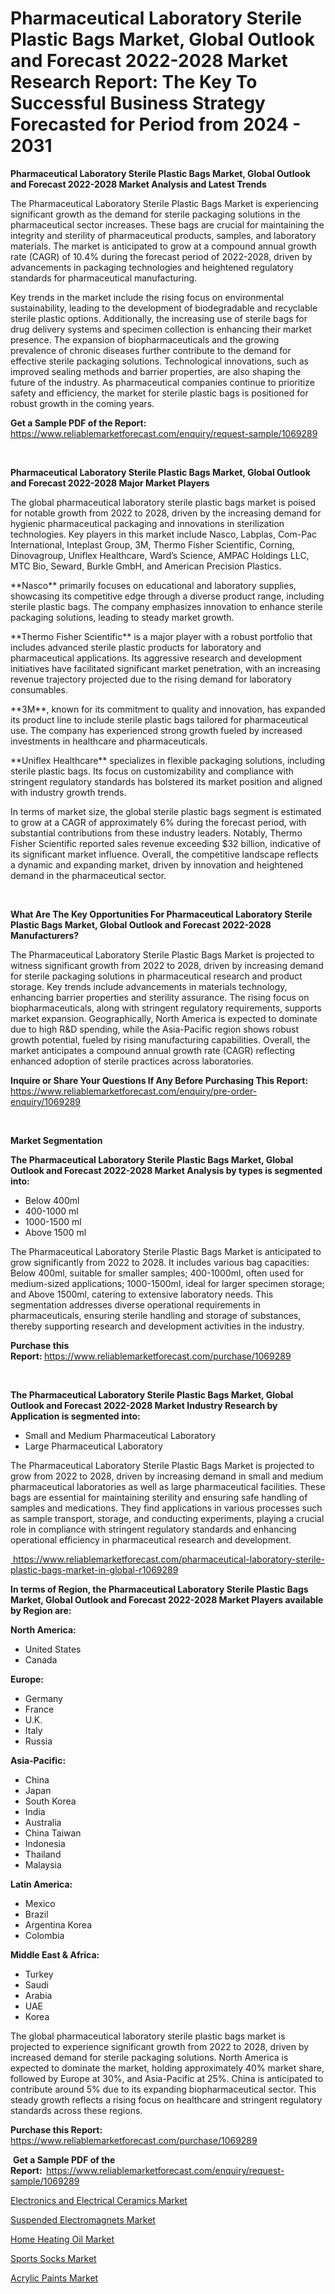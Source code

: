 <p><h1>Pharmaceutical Laboratory Sterile Plastic Bags Market, Global Outlook and Forecast 2022-2028 Market Research Report: The Key To Successful Business Strategy Forecasted for Period from 2024 - 2031</h1></p><p><strong>Pharmaceutical Laboratory Sterile Plastic Bags Market, Global Outlook and Forecast 2022-2028 Market Analysis and Latest Trends</strong></p>
<p><p>The Pharmaceutical Laboratory Sterile Plastic Bags Market is experiencing significant growth as the demand for sterile packaging solutions in the pharmaceutical sector increases. These bags are crucial for maintaining the integrity and sterility of pharmaceutical products, samples, and laboratory materials. The market is anticipated to grow at a compound annual growth rate (CAGR) of 10.4% during the forecast period of 2022-2028, driven by advancements in packaging technologies and heightened regulatory standards for pharmaceutical manufacturing.</p><p>Key trends in the market include the rising focus on environmental sustainability, leading to the development of biodegradable and recyclable sterile plastic options. Additionally, the increasing use of sterile bags for drug delivery systems and specimen collection is enhancing their market presence. The expansion of biopharmaceuticals and the growing prevalence of chronic diseases further contribute to the demand for effective sterile packaging solutions. Technological innovations, such as improved sealing methods and barrier properties, are also shaping the future of the industry. As pharmaceutical companies continue to prioritize safety and efficiency, the market for sterile plastic bags is positioned for robust growth in the coming years.</p></p>
<p><strong>Get a Sample PDF of the Report:&nbsp;</strong> <a href="https://www.reliablemarketforecast.com/enquiry/request-sample/1069289">https://www.reliablemarketforecast.com/enquiry/request-sample/1069289</a></p>
<p>&nbsp;</p>
<p><strong>Pharmaceutical Laboratory Sterile Plastic Bags Market, Global Outlook and Forecast 2022-2028 Major Market Players</strong></p>
<p><p>The global pharmaceutical laboratory sterile plastic bags market is poised for notable growth from 2022 to 2028, driven by the increasing demand for hygienic pharmaceutical packaging and innovations in sterilization technologies. Key players in this market include Nasco, Labplas, Com-Pac International, Inteplast Group, 3M, Thermo Fisher Scientific, Corning, Dinovagroup, Uniflex Healthcare, Ward’s Science, AMPAC Holdings LLC, MTC Bio, Seward, Burkle GmbH, and American Precision Plastics.</p><p>**Nasco** primarily focuses on educational and laboratory supplies, showcasing its competitive edge through a diverse product range, including sterile plastic bags. The company emphasizes innovation to enhance sterile packaging solutions, leading to steady market growth.</p><p>**Thermo Fisher Scientific** is a major player with a robust portfolio that includes advanced sterile plastic products for laboratory and pharmaceutical applications. Its aggressive research and development initiatives have facilitated significant market penetration, with an increasing revenue trajectory projected due to the rising demand for laboratory consumables.</p><p>**3M**, known for its commitment to quality and innovation, has expanded its product line to include sterile plastic bags tailored for pharmaceutical use. The company has experienced strong growth fueled by increased investments in healthcare and pharmaceuticals.</p><p>**Uniflex Healthcare** specializes in flexible packaging solutions, including sterile plastic bags. Its focus on customizability and compliance with stringent regulatory standards has bolstered its market position and aligned with industry growth trends.</p><p>In terms of market size, the global sterile plastic bags segment is estimated to grow at a CAGR of approximately 6% during the forecast period, with substantial contributions from these industry leaders. Notably, Thermo Fisher Scientific reported sales revenue exceeding $32 billion, indicative of its significant market influence. Overall, the competitive landscape reflects a dynamic and expanding market, driven by innovation and heightened demand in the pharmaceutical sector.</p></p>
<p>&nbsp;</p>
<p><strong>What Are The Key Opportunities For Pharmaceutical Laboratory Sterile Plastic Bags Market, Global Outlook and Forecast 2022-2028 Manufacturers?</strong></p>
<p><p>The Pharmaceutical Laboratory Sterile Plastic Bags Market is projected to witness significant growth from 2022 to 2028, driven by increasing demand for sterile packaging solutions in pharmaceutical research and product storage. Key trends include advancements in materials technology, enhancing barrier properties and sterility assurance. The rising focus on biopharmaceuticals, along with stringent regulatory requirements, supports market expansion. Geographically, North America is expected to dominate due to high R&D spending, while the Asia-Pacific region shows robust growth potential, fueled by rising manufacturing capabilities. Overall, the market anticipates a compound annual growth rate (CAGR) reflecting enhanced adoption of sterile practices across laboratories.</p></p>
<p><strong>Inquire or Share Your Questions If Any Before Purchasing This Report:</strong> <a href="https://www.reliablemarketforecast.com/enquiry/pre-order-enquiry/1069289">https://www.reliablemarketforecast.com/enquiry/pre-order-enquiry/1069289</a></p>
<p>&nbsp;</p>
<p><strong>Market Segmentation</strong></p>
<p><strong>The Pharmaceutical Laboratory Sterile Plastic Bags Market, Global Outlook and Forecast 2022-2028 Market Analysis by types is segmented into:</strong></p>
<p><ul><li>Below 400ml</li><li>400-1000 ml</li><li>1000-1500 ml</li><li>Above 1500 ml</li></ul></p>
<p><p>The Pharmaceutical Laboratory Sterile Plastic Bags Market is anticipated to grow significantly from 2022 to 2028. It includes various bag capacities: Below 400ml, suitable for smaller samples; 400-1000ml, often used for medium-sized applications; 1000-1500ml, ideal for larger specimen storage; and Above 1500ml, catering to extensive laboratory needs. This segmentation addresses diverse operational requirements in pharmaceuticals, ensuring sterile handling and storage of substances, thereby supporting research and development activities in the industry.</p></p>
<p><strong>Purchase this Report:&nbsp;</strong><a href="https://www.reliablemarketforecast.com/purchase/1069289">https://www.reliablemarketforecast.com/purchase/1069289</a></p>
<p>&nbsp;</p>
<p><strong>The Pharmaceutical Laboratory Sterile Plastic Bags Market, Global Outlook and Forecast 2022-2028 Market Industry Research by Application is segmented into:</strong></p>
<p><ul><li>Small and Medium Pharmaceutical Laboratory</li><li>Large Pharmaceutical Laboratory</li></ul></p>
<p><p>The Pharmaceutical Laboratory Sterile Plastic Bags Market is projected to grow from 2022 to 2028, driven by increasing demand in small and medium pharmaceutical laboratories as well as large pharmaceutical facilities. These bags are essential for maintaining sterility and ensuring safe handling of samples and medications. They find applications in various processes such as sample transport, storage, and conducting experiments, playing a crucial role in compliance with stringent regulatory standards and enhancing operational efficiency in pharmaceutical research and development.</p></p>
<p><a href="https://www.reliablemarketforecast.com/pharmaceutical-laboratory-sterile-plastic-bags-market-in-global-r1069289">&nbsp;https://www.reliablemarketforecast.com/pharmaceutical-laboratory-sterile-plastic-bags-market-in-global-r1069289</a></p>
<p><strong>In terms of Region, the Pharmaceutical Laboratory Sterile Plastic Bags Market, Global Outlook and Forecast 2022-2028 Market Players available by Region are:</strong></p>
<p>
    <p> <strong> North America: </strong>
        <ul>
            <li>United States</li>
            <li>Canada</li>
        </ul>
        </p> 
    <p> <strong> Europe: </strong>
        <ul>
            <li>Germany</li>
            <li>France</li>
            <li>U.K.</li>
            <li>Italy</li>
            <li>Russia</li>
        </ul>
        </p> 
    <p> <strong> Asia-Pacific: </strong>
        <ul>
            <li>China</li>
            <li>Japan</li>
            <li>South Korea</li>
            <li>India</li>
            <li>Australia</li>
            <li>China Taiwan</li>
            <li>Indonesia</li>
            <li>Thailand</li>
            <li>Malaysia</li>
        </ul>
        </p> 
    <p> <strong> Latin America: </strong>
        <ul>
            <li>Mexico</li>
            <li>Brazil</li>
            <li>Argentina Korea</li>
            <li>Colombia</li>
        </ul>
        </p> 
    <p> <strong> Middle East & Africa: </strong>
        <ul>
            <li>Turkey</li>
            <li>Saudi</li>
            <li>Arabia</li>
            <li>UAE</li>
            <li>Korea</li>
        </ul>
    </p>
    </p>
<p><p>The global pharmaceutical laboratory sterile plastic bags market is projected to experience significant growth from 2022 to 2028, driven by increased demand for sterile packaging solutions. North America is expected to dominate the market, holding approximately 40% market share, followed by Europe at 30%, and Asia-Pacific at 25%. China is anticipated to contribute around 5% due to its expanding biopharmaceutical sector. This steady growth reflects a rising focus on healthcare and stringent regulatory standards across these regions.</p></p>
<p><strong>Purchase this Report: </strong><a href="https://www.reliablemarketforecast.com/purchase/1069289">https://www.reliablemarketforecast.com/purchase/1069289</a></p>
<p>&nbsp;<strong>Get a Sample PDF of the Report:&nbsp;&nbsp;</strong><a href="https://www.reliablemarketforecast.com/enquiry/request-sample/1069289">https://www.reliablemarketforecast.com/enquiry/request-sample/1069289</a></p>
<p><strong></strong></p>
<p><p><a href="https://issuu.com/reportprime-2/docs/electronics-and-electrical-ceramics_103934746c93b5">Electronics and Electrical Ceramics Market</a></p><p><a href="https://www.linkedin.com/pulse/suspended-electromagnets-market-strategic-insights-product-a9asf?trackingId=A0%2FJnnZ6T5SD8Awa1Twjcw%3D%3D">Suspended Electromagnets Market</a></p><p><a href="https://issuu.com/reportprime-2/docs/home-heating-oil-market-size-2030.p_f19e86b0a98e71">Home Heating Oil Market</a></p><p><a href="https://medium.com/@shjdk3536/the-global-sports-socks-market-is-expected-to-witness-a-compound-annual-growth-rate-cagr-of-12-a2314ff60709">Sports Socks Market</a></p><p><a href="https://medium.com/@lorenzobode/the-acrylic-paints-market-has-experienced-impressive-growth-in-recent-years-expanding-its-market-dc95453292a8">Acrylic Paints Market</a></p></p>